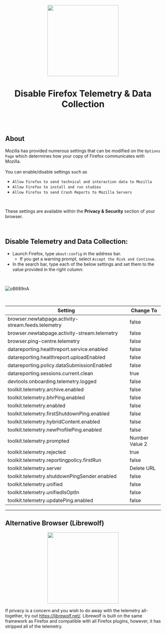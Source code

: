 <p align="center"><img src="https://upload.wikimedia.org/wikipedia/commons/thumb/2/28/Firefox_logo%2C_2017.svg/2048px-Firefox_logo%2C_2017.svg.png" width="230"></a>
<h1 align="center"><b>Disable Firefox Telemetry & Data Collection</b></h1>

<br />
<br />

## About
Mozilla has provided numerous settings that can be modified on the `Options Page` which determines how your copy of Firefox communicates with Mozilla. <br /><br />
You can enable/disable settings such as
- `Allow Firefox to send technical and interaction data to Mozilla`
- `Allow Firefox to install and run studies`
- `Allow Firefox to send Crash Reports to Mozilla Servers`

<br />

These settings are available within the **Privacy & Security** section of your browser. 

<br />

## Disable Telemetry and Data Collection:
- Launch Firefox, type `about:config` in the address bar.
  - If you get a warning prompt, select `Accept the Risk and Continue`.
- In the search bar, type each of the below settings and set them to the value provided in the right column:

<br />

![oB689nA](https://github.com/Aetherinox/Firefox-Disable-Data-Collection-Telemetry/assets/118329232/74a22fb0-8b50-4e72-b55a-d4e39a72838e)

<br />

Setting | Change To |
| --- | --- |
| browser.newtabpage.activity-stream.feeds.telemetry | false |
| browser.newtabpage.activity-stream.telemetry | false |
| browser.ping-centre.telemetry | false |
| datareporting.healthreport.service.enabled | false |
| datareporting.healthreport.uploadEnabled | false |
| datareporting.policy.dataSubmissionEnabled | false |
| datareporting.sessions.current.clean | true
| devtools.onboarding.telemetry.logged | false |
| toolkit.telemetry.archive.enabled | false |
| toolkit.telemetry.bhrPing.enabled | false |
| toolkit.telemetry.enabled | false |
| toolkit.telemetry.firstShutdownPing.enabled | false |
| toolkit.telemetry.hybridContent.enabled | false |
| toolkit.telemetry.newProfilePing.enabled | false |
| toolkit.telemetry.prompted | Number Value 2 |
| toolkit.telemetry.rejected | true
| toolkit.telemetry.reportingpolicy.firstRun | false |
| toolkit.telemetry.server | Delete URL |
| toolkit.telemetry.shutdownPingSender.enabled | false |
| toolkit.telemetry.unified | false |
| toolkit.telemetry.unifiedIsOptIn | false |
| toolkit.telemetry.updatePing.enabled | false |


---

## Alternative Browser (Librewolf)

<p align="center"><img src="https://librewolf.net/icon.svg" width="230"></a></p>

If privacy is a concern and you wish to do away with the telemetry all-together, try out https://librewolf.net/. Librewolf is built on the same framework as Firefox and compatible with all Firefox plugins, however, it has stripped all of the telemetry.

